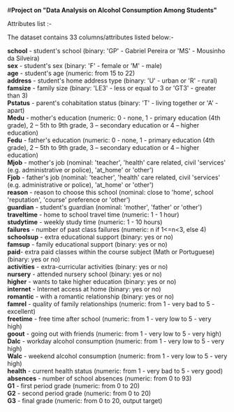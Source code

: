 #**Project on "Data Analysis on Alcohol Consumption Among Students"**

Attributes list :-

The dataset contains 33 columns/attributes listed below:-

**school** - student's school (binary: 'GP' - Gabriel Pereira or 'MS' - Mousinho da Silveira)
 <br />**sex** - student's sex (binary: 'F' - female or 'M' - male)
 <br />**age** - student's age (numeric: from 15 to 22)
 <br />**address** - student's home address type (binary: 'U' - urban or 'R' - rural)
 <br />**famsize** - family size (binary: 'LE3' - less or equal to 3 or 'GT3' - greater than 3)
 <br />**Pstatus** - parent's cohabitation status (binary: 'T' - living together or 'A' - apart)
 <br />**Medu** - mother's education (numeric: 0 - none, 1 - primary education (4th grade), 2 – 5th to 9th grade, 3 – secondary education or 4 – higher education)
 <br />**Fedu** - father's education (numeric: 0 - none, 1 - primary education (4th grade), 2 – 5th to 9th grade, 3 – secondary education or 4 – higher education)
 <br />**Mjob** - mother's job (nominal: 'teacher', 'health' care related, civil 'services' (e.g. administrative or police), 'at_home' or 'other')
 <br />**Fjob** - father's job (nominal: 'teacher', 'health' care related, civil 'services' (e.g. administrative or police), 'at_home' or 'other')
 <br />**reason** - reason to choose this school (nominal: close to 'home', school 'reputation', 'course' preference or 'other')
 <br />**guardian** - student's guardian (nominal: 'mother', 'father' or 'other')
 <br />**traveltime** - home to school travel time (numeric: 1 - 1 hour)
 <br />**studytime** - weekly study time (numeric: 1 - 10 hours)
 <br />**failures** - number of past class failures (numeric: n if 1<=n<3, else 4)
 <br />**schoolsup** - extra educational support (binary: yes or no)
 <br />**famsup** - family educational support (binary: yes or no)
 <br />**paid**- extra paid classes within the course subject (Math or Portuguese) (binary: yes or no)
<br />**activities** - extra-curricular activities (binary: yes or no)
<br />**nursery** - attended nursery school (binary: yes or no)
<br />**higher** - wants to take higher education (binary: yes or no)
<br />**internet** - Internet access at home (binary: yes or no)
<br />**romantic** - with a romantic relationship (binary: yes or no)
<br />**famrel** - quality of family relationships (numeric: from 1 - very bad to 5 - excellent)
<br />**freetime** - free time after school (numeric: from 1 - very low to 5 - very high)
<br />**goout** - going out with friends (numeric: from 1 - very low to 5 - very high)
<br />**Dalc** - workday alcohol consumption (numeric: from 1 - very low to 5 - very high)
<br />**Walc** - weekend alcohol consumption (numeric: from 1 - very low to 5 - very high)
<br />**health** - current health status (numeric: from 1 - very bad to 5 - very good)
<br />**absences** - number of school absences (numeric: from 0 to 93)
<br />**G1** - first period grade (numeric: from 0 to 20) 
<br />**G2** - second period grade (numeric: from 0 to 20)
<br />**G3** - final grade (numeric: from 0 to 20, output target)

